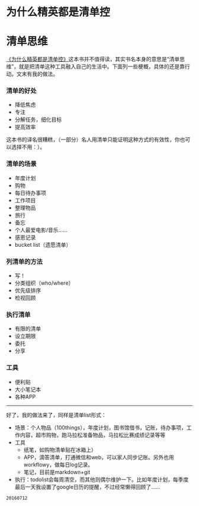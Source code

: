 # 为什么精英都是清单控

# 清单思维

[《为什么精英都是清单控》](https://book.douban.com/subject/26802252/)这本书并不值得读，其实书名本身的意思是“清单思维”，就是把清单这种工具融入自己的生活中。下面列一些梗概，具体的还是靠行动。文末有我的做法。

### 清单的好处

* 降低焦虑
* 专注
* 分解任务，细化目标
* 提高效率

这本书的译名很糟糕，（一部分）名人用清单只能证明这种方式的有效性，你也可以选择不用：）。

### 清单的场景

* 年度计划
* 购物
* 每日待办事项
* 工作项目
* 整理物品
* 旅行
* 备忘
* 个人最爱电影/音乐……
* 感恩记录
* bucket list（遗愿清单）

### 列清单的方法

* 写！
* 分类组织（who/where）
* 优先级排序
* 检视回顾

### 执行清单

* 有限的清单
* 设立期限
* 委托
* 分享

### 工具

* 便利贴
* 大小笔记本
* 各种APP

---

好了，我的做法来了，同样是清单list形式：

* 场景：个人物品（100things），年度计划，图书馆借书，记账，待办事项，工作内容，超市购物，跑马拉松准备物品，马拉松比赛成绩记录等等
* 工具
  * 纸笔，如购物清单贴在冰箱上）
  * APP，滴答清单，打通微信和web，可以家人同步记账。另外也用workflowy，做每日log记录。
  * 笔记，目前是markdown+git
* 执行：todolist会每周清空，而其他则偶尔维护一下。比如年度计划，每季度最后一天我设置了google日历的提醒，不过经常懒得回顾了……

`20160712`